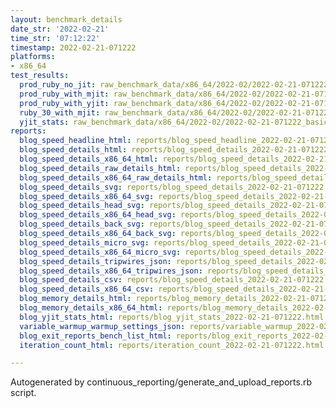 ```yaml
---
layout: benchmark_details
date_str: '2022-02-21'
time_str: '07:12:22'
timestamp: 2022-02-21-071222
platforms:
- x86_64
test_results:
  prod_ruby_no_jit: raw_benchmark_data/x86_64/2022-02/2022-02-21-071222_basic_benchmark_prod_ruby_no_jit.json
  prod_ruby_with_mjit: raw_benchmark_data/x86_64/2022-02/2022-02-21-071222_basic_benchmark_prod_ruby_with_mjit.json
  prod_ruby_with_yjit: raw_benchmark_data/x86_64/2022-02/2022-02-21-071222_basic_benchmark_prod_ruby_with_yjit.json
  ruby_30_with_mjit: raw_benchmark_data/x86_64/2022-02/2022-02-21-071222_basic_benchmark_ruby_30_with_mjit.json
  yjit_stats: raw_benchmark_data/x86_64/2022-02/2022-02-21-071222_basic_benchmark_yjit_stats.json
reports:
  blog_speed_headline_html: reports/blog_speed_headline_2022-02-21-071222.html
  blog_speed_details_html: reports/blog_speed_details_2022-02-21-071222.html
  blog_speed_details_x86_64_html: reports/blog_speed_details_2022-02-21-071222.x86_64.html
  blog_speed_details_raw_details_html: reports/blog_speed_details_2022-02-21-071222.raw_details.html
  blog_speed_details_x86_64_raw_details_html: reports/blog_speed_details_2022-02-21-071222.x86_64.raw_details.html
  blog_speed_details_svg: reports/blog_speed_details_2022-02-21-071222.svg
  blog_speed_details_x86_64_svg: reports/blog_speed_details_2022-02-21-071222.x86_64.svg
  blog_speed_details_head_svg: reports/blog_speed_details_2022-02-21-071222.head.svg
  blog_speed_details_x86_64_head_svg: reports/blog_speed_details_2022-02-21-071222.x86_64.head.svg
  blog_speed_details_back_svg: reports/blog_speed_details_2022-02-21-071222.back.svg
  blog_speed_details_x86_64_back_svg: reports/blog_speed_details_2022-02-21-071222.x86_64.back.svg
  blog_speed_details_micro_svg: reports/blog_speed_details_2022-02-21-071222.micro.svg
  blog_speed_details_x86_64_micro_svg: reports/blog_speed_details_2022-02-21-071222.x86_64.micro.svg
  blog_speed_details_tripwires_json: reports/blog_speed_details_2022-02-21-071222.tripwires.json
  blog_speed_details_x86_64_tripwires_json: reports/blog_speed_details_2022-02-21-071222.x86_64.tripwires.json
  blog_speed_details_csv: reports/blog_speed_details_2022-02-21-071222.csv
  blog_speed_details_x86_64_csv: reports/blog_speed_details_2022-02-21-071222.x86_64.csv
  blog_memory_details_html: reports/blog_memory_details_2022-02-21-071222.html
  blog_memory_details_x86_64_html: reports/blog_memory_details_2022-02-21-071222.x86_64.html
  blog_yjit_stats_html: reports/blog_yjit_stats_2022-02-21-071222.html
  variable_warmup_warmup_settings_json: reports/variable_warmup_2022-02-21-071222.warmup_settings.json
  blog_exit_reports_bench_list_html: reports/blog_exit_reports_2022-02-21-071222.bench_list.html
  iteration_count_html: reports/iteration_count_2022-02-21-071222.html

---
```

Autogenerated by continuous_reporting/generate_and_upload_reports.rb script.
